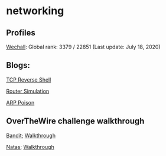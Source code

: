 # networking

## Profiles

[Wechall](https://www.wechall.net/profile/ellessar): Global rank: 3379 / 22851 (Last update: July 18, 2020)

## Blogs:

[TCP Reverse Shell](https://medium.com/@neelam.nimish/python-tcp-reverse-shell-compromising-a-kali-machine-using-a-mac-6449b8684836)

[Router Simulation](https://medium.com/swlh/creating-a-simple-router-simulation-using-python-and-sockets-d6017b441c09)

[ARP Poison](https://medium.com/@neelam.nimish/sniffing-a-system-from-outside-a-network-tcp-reverse-shell-arp-poisoning-using-scapy-77a57b545cf6)

## OverTheWire challenge walkthrough

[Bandit](https://overthewire.org/wargames/bandit/); [Walkthrough](https://github.com/NimishMishra/networking/tree/master/over_the_wire_challenges/bandit)

[Natas](https://overthewire.org/wargames/natas/); [Walkthrough](https://github.com/NimishMishra/networking/tree/master/over_the_wire_challenges/natas)
